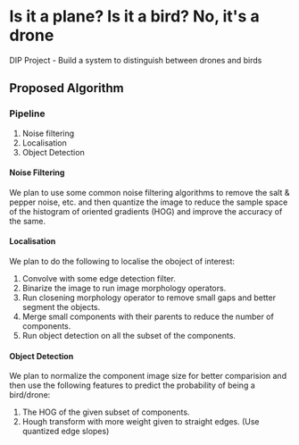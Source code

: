 # Is it a plane? Is it a bird? No, it's a drone
DIP Project - Build a system to distinguish between drones and birds

## Proposed Algorithm

### Pipeline

1. Noise filtering
2. Localisation
3. Object Detection

#### Noise Filtering

We plan to use some common noise filtering algorithms to remove the salt & pepper noise, etc. and then quantize the image to reduce the sample space of the histogram of oriented gradients (HOG) and improve the accuracy of the same.


#### Localisation

We plan to do the following to localise the oboject of interest:

1. Convolve with some edge detection filter.
2. Binarize the image to run image morphology operators.
3. Run closening morphology operator to remove small gaps and better segment the objects.
4. Merge small components with their parents to reduce the number of components.
5. Run object detection on all the subset of the components.


#### Object Detection

We plan to normalize the component image size for better comparision and then use the following features to predict the probability of being a bird/drone:

1. The HOG of the given subset of components.
2. Hough transform with more weight given to straight edges. (Use quantized edge slopes)
